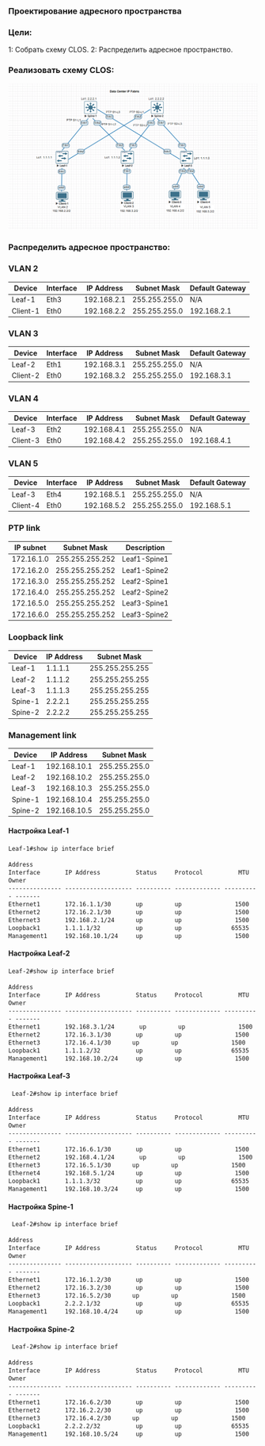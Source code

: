### Проектирование адресного пространства

### Цели:
  1: Собрать схему CLOS.
  2: Распределить адресное пространство.

### Реализовать схему CLOS:

![Схема CLOS ](scheme_clos.png)



### Распределить адресное пространство:

### VLAN 2

|Device|Interface|IP Address|Subnet Mask|Default Gateway
|---|---|---|---|---|
Leaf-1|Eth3|192.168.2.1|255.255.255.0|N/A
Client-1|Eth0|192.168.2.2|255.255.255.0|192.168.2.1

### VLAN 3

|Device|Interface|IP Address|Subnet Mask|Default Gateway
|---|---|---|---|---|
Leaf-2|Eth1|192.168.3.1|255.255.255.0|N/A
Client-2|Eth0|192.168.3.2|255.255.255.0|192.168.3.1



### VLAN 4

|Device|Interface|IP Address|Subnet Mask|Default Gateway
|---|---|---|---|---|
Leaf-3|Eth2|192.168.4.1|255.255.255.0|N/A
Client-3|Eth0|192.168.4.2|255.255.255.0|192.168.4.1


### VLAN 5

|Device|Interface|IP Address|Subnet Mask|Default Gateway
|---|---|---|---|---|
Leaf-3|Eth4|192.168.5.1|255.255.255.0|N/A
Client-4|Eth0|192.168.5.2|255.255.255.0|192.168.5.1


### PTP link

|IP subnet|Subnet Mask|Description
|---|---|---|
172.16.1.0|255.255.255.252|Leaf1-Spine1
172.16.2.0|255.255.255.252|Leaf1-Spine2
172.16.3.0|255.255.255.252|Leaf2-Spine1
172.16.4.0|255.255.255.252|Leaf2-Spine2
172.16.5.0|255.255.255.252|Leaf3-Spine1
172.16.6.0|255.255.255.252|Leaf3-Spine2


### Loopback link

|Device|IP Address|Subnet Mask
|---|---|---|
Leaf-1|1.1.1.1|255.255.255.255
Leaf-2|1.1.1.2|255.255.255.255
Leaf-3|1.1.1.3|255.255.255.255
Spine-1|2.2.2.1|255.255.255.255
Spine-2|2.2.2.2|255.255.255.255


### Management link

|Device|IP Address|Subnet Mask
|---|---|---|
Leaf-1|192.168.10.1|255.255.255.0
Leaf-2|192.168.10.2|255.255.255.0
Leaf-3|192.168.10.3|255.255.255.0
Spine-1|192.168.10.4|255.255.255.0
Spine-2|192.168.10.5|255.255.255.0


#### Настройка Leaf-1

```
Leaf-1#show ip interface brief
                                                                        Address
Interface       IP Address          Status     Protocol          MTU    Owner
--------------- ------------------- ---------- ------------- ---------- -------
Ethernet1       172.16.1.1/30       up         up               1500
Ethernet2       172.16.2.1/30       up         up               1500
Ethernet3       192.168.2.1/24      up         up               1500
Loopback1       1.1.1.1/32          up         up              65535
Management1     192.168.10.1/24     up         up               1500
```

#### Настройка Leaf-2

```
Leaf-2#show ip interface brief
                                                                        Address
Interface       IP Address          Status     Protocol          MTU    Owner
--------------- ------------------- ---------- ------------- ---------- -------
Ethernet1       192.168.3.1/24       up         up               1500
Ethernet2       172.16.3.1/30       up         up               1500
Ethernet3       172.16.4.1/30      up         up               1500
Loopback1       1.1.1.2/32          up         up              65535
Management1     192.168.10.2/24     up         up               1500
```


#### Настройка Leaf-3

```
 Leaf-2#show ip interface brief
                                                                        Address
Interface       IP Address          Status     Protocol          MTU    Owner
--------------- ------------------- ---------- ------------- ---------- -------
Ethernet1       172.16.6.1/30       up         up               1500
Ethernet2       192.168.4.1/24       up         up               1500
Ethernet3       172.16.5.1/30      up         up               1500
Ethernet4       192.168.5.1/24      up         up               1500
Loopback1       1.1.1.3/32          up         up              65535
Management1     192.168.10.3/24     up         up               1500
```


#### Настройка Spine-1

```
 Leaf-2#show ip interface brief
                                                                        Address
Interface       IP Address          Status     Protocol          MTU    Owner
--------------- ------------------- ---------- ------------- ---------- -------
Ethernet1       172.16.1.2/30       up         up               1500
Ethernet2       172.16.3.2/30       up         up               1500
Ethernet3       172.16.5.2/30      up         up               1500
Loopback1       2.2.2.1/32          up         up              65535
Management1     192.168.10.4/24     up         up               1500
```

#### Настройка Spine-2

```
 Leaf-2#show ip interface brief
                                                                        Address
Interface       IP Address          Status     Protocol          MTU    Owner
--------------- ------------------- ---------- ------------- ---------- -------
Ethernet1       172.16.6.2/30       up         up               1500
Ethernet2       172.16.2.2/30       up         up               1500
Ethernet3       172.16.4.2/30      up         up               1500
Loopback1       2.2.2.2/32          up         up              65535
Management1     192.168.10.5/24     up         up               1500
```






